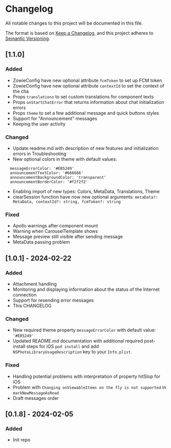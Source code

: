 # Changelog

All notable changes to this project will be documented in this file.

The format is based on [Keep a Changelog](https://keepachangelog.com/en/1.1.0/),
and this project adheres to [Semantic Versioning](https://semver.org/spec/v2.0.0.html).

## [1.1.0]

### Added

- ZowieConfig have new optional attribute ```fcmToken``` to set up FCM token
- ZowieConfig have new optional attribute ```contextId``` to set the context of the cha
- Props ```translations``` to set custom translations for component texts
- Props ```onStartChatError``` that returns information about chat initialization errors
- Props ```theme``` to set a few additional message and quick buttons styles
- Support for "Announcement" messages
- Keeping the user activity

### Changed
- Update readme.md with description of new features and initialization errors in Troubleshooting
- New optional colors in theme with default values:
```
  messageErrorColor: '#EB5249'
  announcementTextColor: '#666666'
  announcementBackgroundColor: 'transparent'
  announcementBorderColor: '#f2f2f2'
```
- Enabling import of new types: Colors, MetaData, Translations, Theme
- clearSession function have now new optional arguments: ```metaData?: MetaData, contextId?: string, fcmToken?: string```


### Fixed

- Apollo warnings after component mount
- Warning when CarouselTemplate shows
- Message preview still visible after sending message
- MetaData passing problem

## [1.0.1] - 2024-02-22

### Added

- Attachment handling
- Monitoring and displaying information about the status of the Internet connection
- Support for resending error messages
- This CHANGELOG

### Changed

- New required theme property ```messageErrorColor``` with default value: ```'#EB5249'```
- Updated README.md documentation with additional required post-install steps for iOS  ```pod install``` and add ```NSPhotoLibraryUsageDescription``` key to your ```Info.plist```.

### Fixed

- Handling potential problems with interpretation of property hitSlop for iOS
- Problem with ```Changing onViewableItems on the fly is not supported``` in ```markNewMessageAsRead```
- Draft messages order

## [0.1.8] - 2024-02-05

### Added
- Init repo
